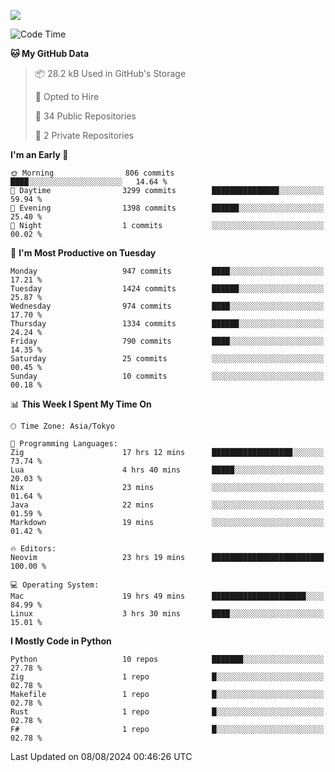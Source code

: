 ![](https://komarev.com/ghpvc/?username=kitagawa-hr)

<!--START_SECTION:waka-->
![Code Time](http://img.shields.io/badge/Code%20Time-998%20hrs%202%20mins-blue)

**🐱 My GitHub Data** 

> 📦 28.2 kB Used in GitHub's Storage 
 > 
> 💼 Opted to Hire
 > 
> 📜 34 Public Repositories 
 > 
> 🔑 2 Private Repositories 
 > 
**I'm an Early 🐤** 

```text
🌞 Morning                806 commits         ████░░░░░░░░░░░░░░░░░░░░░   14.64 % 
🌆 Daytime                3299 commits        ███████████████░░░░░░░░░░   59.94 % 
🌃 Evening                1398 commits        ██████░░░░░░░░░░░░░░░░░░░   25.40 % 
🌙 Night                  1 commits           ░░░░░░░░░░░░░░░░░░░░░░░░░   00.02 % 
```
📅 **I'm Most Productive on Tuesday** 

```text
Monday                   947 commits         ████░░░░░░░░░░░░░░░░░░░░░   17.21 % 
Tuesday                  1424 commits        ██████░░░░░░░░░░░░░░░░░░░   25.87 % 
Wednesday                974 commits         ████░░░░░░░░░░░░░░░░░░░░░   17.70 % 
Thursday                 1334 commits        ██████░░░░░░░░░░░░░░░░░░░   24.24 % 
Friday                   790 commits         ████░░░░░░░░░░░░░░░░░░░░░   14.35 % 
Saturday                 25 commits          ░░░░░░░░░░░░░░░░░░░░░░░░░   00.45 % 
Sunday                   10 commits          ░░░░░░░░░░░░░░░░░░░░░░░░░   00.18 % 
```


📊 **This Week I Spent My Time On** 

```text
🕑︎ Time Zone: Asia/Tokyo

💬 Programming Languages: 
Zig                      17 hrs 12 mins      ██████████████████░░░░░░░   73.74 % 
Lua                      4 hrs 40 mins       █████░░░░░░░░░░░░░░░░░░░░   20.03 % 
Nix                      23 mins             ░░░░░░░░░░░░░░░░░░░░░░░░░   01.64 % 
Java                     22 mins             ░░░░░░░░░░░░░░░░░░░░░░░░░   01.59 % 
Markdown                 19 mins             ░░░░░░░░░░░░░░░░░░░░░░░░░   01.42 % 

🔥 Editors: 
Neovim                   23 hrs 19 mins      █████████████████████████   100.00 % 

💻 Operating System: 
Mac                      19 hrs 49 mins      █████████████████████░░░░   84.99 % 
Linux                    3 hrs 30 mins       ████░░░░░░░░░░░░░░░░░░░░░   15.01 % 
```

**I Mostly Code in Python** 

```text
Python                   10 repos            ███████░░░░░░░░░░░░░░░░░░   27.78 % 
Zig                      1 repo              █░░░░░░░░░░░░░░░░░░░░░░░░   02.78 % 
Makefile                 1 repo              █░░░░░░░░░░░░░░░░░░░░░░░░   02.78 % 
Rust                     1 repo              █░░░░░░░░░░░░░░░░░░░░░░░░   02.78 % 
F#                       1 repo              █░░░░░░░░░░░░░░░░░░░░░░░░   02.78 % 
```




 Last Updated on 08/08/2024 00:46:26 UTC
<!--END_SECTION:waka-->
